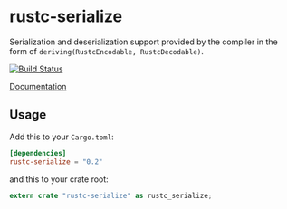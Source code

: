 # rustc-serialize

Serialization and deserialization support provided by the compiler in the form
of `deriving(RustcEncodable, RustcDecodable)`.

[![Build Status](https://travis-ci.org/rust-lang/rustc-serialize.svg?branch=master)](https://travis-ci.org/rust-lang/rustc-serialize)

[Documentation](http://doc.rust-lang.org/rustc-serialize)

## Usage

Add this to your `Cargo.toml`:

```toml
[dependencies]
rustc-serialize = "0.2"
```

and this to your crate root:

```rust
extern crate "rustc-serialize" as rustc_serialize;
```
